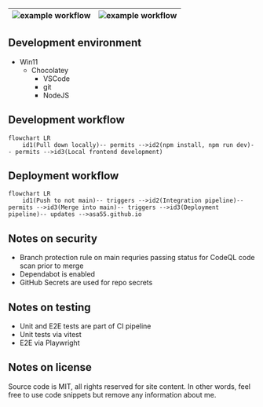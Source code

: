 ![example workflow](https://github.com/asa55/asa55.github.io/actions/workflows/continuous-integration.yml/badge.svg) | ![example workflow](https://github.com/asa55/asa55.github.io/actions/workflows/continuous-deployment.yml/badge.svg)
--- | --- 

## Development environment

* Win11
  * Chocolatey
    * VSCode
    * git
    * NodeJS

## Development workflow

```mermaid
flowchart LR
    id1(Pull down locally)-- permits -->id2(npm install, npm run dev)-- permits -->id3(Local frontend development)
```

## Deployment workflow

```mermaid
flowchart LR
    id1(Push to not main)-- triggers -->id2(Integration pipeline)-- permits -->id3(Merge into main)-- triggers -->id3(Deployment pipeline)-- updates -->asa55.github.io
```

## Notes on security

* Branch protection rule on main requries passing status for CodeQL code scan prior to merge
* Dependabot is enabled
* GitHub Secrets are used for repo secrets

## Notes on testing

* Unit and E2E tests are part of CI pipeline
* Unit tests via vitest
* E2E via Playwright

## Notes on license

Source code is MIT, all rights reserved for site content. In other words, feel free to use code snippets but remove any information about me.